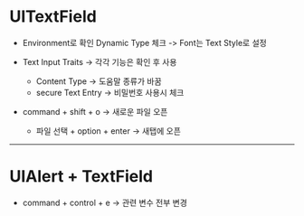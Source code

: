 # UITextField

- Environment로 확인 Dynamic Type 체크 -> Font는 Text Style로 설정
- Text Input Traits -> 각각 기능은 확인 후 사용
	- Content Type -> 도움말 종류가 바꿈
	- secure Text Entry -> 비밀번호 사용시 체크

- command + shift + o -> 새로운 파일 오픈 
	- 파일 선택 + option + enter -> 새탭에 오픈

---


# UIAlert + TextField

- command + control + e -> 관련 변수 전부 변경